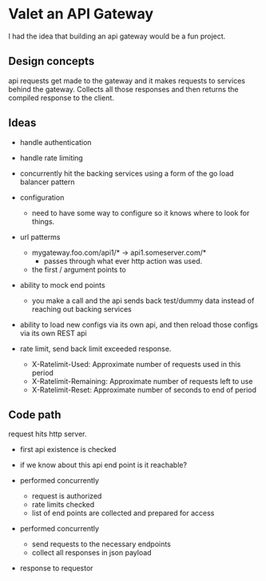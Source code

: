# Valet an API Gateway

I had the idea that building an api gateway would be a fun project.

## Design concepts
api requests get made to the gateway and it makes requests to services behind the gateway. Collects all those responses and then returns the compiled response to the client.

## Ideas
- handle authentication
-  handle rate limiting
-  concurrently hit the backing services using a form of the go load balancer pattern
- configuration
    - need to have some way to configure so it knows where to look for things.
- url patterms
    -  mygateway.foo.com/api1/* -> api1.someserver.com/*
        -  passes through what ever http action was used.
    -  the first  / argument points to

- ability to mock end points
    - you make a call and the api sends back test/dummy data instead of reaching out backing services

- ability to load new configs via its own api, and then reload those configs via its own REST api

- rate limit, send back limit exceeded response.
    - X-Ratelimit-Used: Approximate number of requests used in this period
    - X-Ratelimit-Remaining: Approximate number of requests left to use
    - X-Ratelimit-Reset: Approximate number of seconds to end of period


## Code path

request hits http server. 
- first api existence is checked
- if we know about this api end point is it reachable?
- performed concurrently
	- request is authorized
	- rate limits checked
	- list of end points are collected and prepared for access

- performed concurrently
	- send requests to the necessary endpoints 
	- collect all responses in json payload 

- response to requestor
